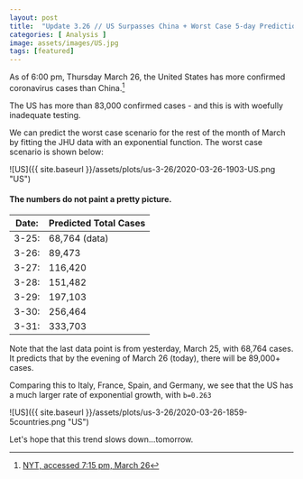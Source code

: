 ```yaml
---
layout: post
title:  "Update 3.26 // US Surpasses China + Worst Case 5-day Prediction"
categories: [ Analysis ]
image: assets/images/US.jpg
tags: [featured]
---
```



As of 6:00 pm, Thursday March 26, the United States has more confirmed coronavirus cases than China.[^fn1]

The US has more than 83,000 confirmed cases - and this is with woefully inadequate testing.

We can predict the worst case scenario for the rest of the month of March by fitting the JHU data with an exponential function. The worst case scenario is shown below:

![US]({{ site.baseurl }}/assets/plots/us-3-26/2020-03-26-1903-US.png "US")

#### The numbers do not paint a pretty picture.

| Date: | Predicted Total Cases |
| ---- | ---------------- |
| 3-25: | 68,764 (data) |
| 3-26: | 89,473 |
| 3-27: | 116,420 |
| 3-28: | 151,482 |
| 3-29: | 197,103 |
| 3-30: | 256,464 |
| 3-31: | 333,703 |

Note that the last data point is from yesterday, March 25, with 68,764 cases. It predicts that by the evening of March 26 (today), there will be 89,000+ cases.

Comparing this to Italy, France, Spain, and Germany, we see that the US has a much larger rate of exponential growth, with `b=0.263`

![US]({{ site.baseurl }}/assets/plots/us-3-26/2020-03-26-1859-5countries.png "US")

Let's hope that this trend slows down...tomorrow.


[^fn1]: [NYT, accessed 7:15 pm, March 26](https://www.nytimes.com/2020/03/26/world/coronavirus-news.html?)
